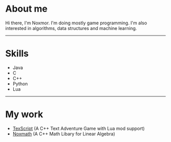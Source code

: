 # About me
Hi there, I'm Noxmor. I'm doing mostly game programming. I'm also interested in algorithms, data structures and machine learning.

***

# Skills
* Java
* C
* C++
* Python
* Lua

***

# My work
* [TexScript](https://github.com/Noxmor/TexScript) (A C++ Text Adventure Game with Lua mod support)
* [Noxmath](https://github.com/Noxmor/Noxmath) (A C++ Math Libary for Linear Algebra)
